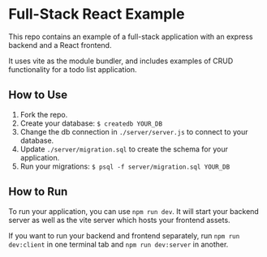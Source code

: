 # Full-Stack React Example

This repo contains an example of a full-stack application with an express backend and a React frontend.

It uses vite as the module bundler, and includes examples of CRUD functionality for a todo list application.

## How to Use

1. Fork the repo.
1. Create your database: `$ createdb YOUR_DB`
1. Change the db connection in `./server/server.js` to connect to your database.
1. Update `./server/migration.sql` to create the schema for your application.
1. Run your migrations: `$ psql -f server/migration.sql YOUR_DB`

## How to Run

To run your application, you can use `npm run dev`. It will start your backend server as well as the vite server which hosts your frontend assets.

If you want to run your backend and frontend separately, run `npm run dev:client` in one terminal tab and `npm run dev:server` in another.
